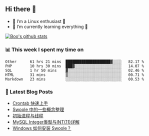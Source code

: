 ## Hi there 👋
* 🔭 I’m a Linux enthusiast 🐧️
* 🏃️ I’m currently learning everything 🏃️

[![Boo's github stats](https://github-readme-stats.vercel.app/api?username=0xAiKang)](https://github.com/anuraghazra/github-readme-stats)

<!-- [![Most Used Langs](https://github-readme-stats.vercel.app/api/top-langs/?username=0xAiKang)](https://github.com/anuraghazra/github-readme-stats) -->

### 📊 This week I spent my time on
<!--START_SECTION:waka-->
```text
Other      61 hrs 21 mins  ████████████████████▓░░░░   82.17 % 
PHP        10 hrs 30 mins  ███▓░░░░░░░░░░░░░░░░░░░░░   14.07 % 
SQL        1 hr 50 mins    ▓░░░░░░░░░░░░░░░░░░░░░░░░   02.46 % 
HTML       31 mins         ▒░░░░░░░░░░░░░░░░░░░░░░░░   00.71 % 
Markdown   23 mins         ░░░░░░░░░░░░░░░░░░░░░░░░░   00.53 % 
```
<!--END_SECTION:waka-->

### 📕 Latest Blog Posts
<!-- BLOG-POST-LIST:START -->
- [Crontab 快速上手](https://www.0x2beace.com/crontab-quick-start/)
- [Swoole 中的一些概念整理](https://www.0x2beace.com/sorting-out-some-concepts-in-swoole/)
- [初始进程与线程](https://www.0x2beace.com/initial-process-and-thread/)
- [MySQL Integer类型与INT(11)详解](https://www.0x2beace.com/mysql-integer-type-and-int-11-detailed-explanation/)
- [Windows 如何安装 Swoole？](https://www.0x2beace.com/how-to-install-swoole-on-windows/)
<!-- BLOG-POST-LIST:END -->

